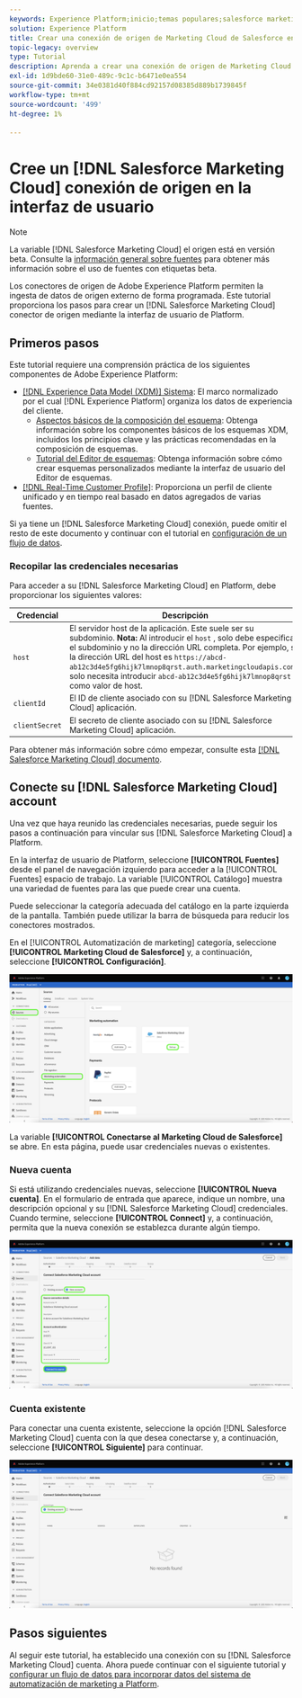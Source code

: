 ```yaml
---
keywords: Experience Platform;inicio;temas populares;salesforce marketing cloud;Salesforce Marketing Cloud
solution: Experience Platform
title: Crear una conexión de origen de Marketing Cloud de Salesforce en la interfaz de usuario
topic-legacy: overview
type: Tutorial
description: Aprenda a crear una conexión de origen de Marketing Cloud de Salesforce mediante la interfaz de usuario de Adobe Experience Platform.
exl-id: 1d9bde60-31e0-489c-9c1c-b6471e0ea554
source-git-commit: 34e0381d40f884cd92157d08385d889b1739845f
workflow-type: tm+mt
source-wordcount: '499'
ht-degree: 1%

---
```


# Cree un [!DNL Salesforce Marketing Cloud] conexión de origen en la interfaz de usuario

>[!NOTE]
>
> La variable [!DNL Salesforce Marketing Cloud] el origen está en versión beta. Consulte la [información general sobre fuentes](../../../../home.md#terms-and-conditions) para obtener más información sobre el uso de fuentes con etiquetas beta.

Los conectores de origen de Adobe Experience Platform permiten la ingesta de datos de origen externo de forma programada. Este tutorial proporciona los pasos para crear un [!DNL Salesforce Marketing Cloud] conector de origen mediante la interfaz de usuario de Platform.

## Primeros pasos

Este tutorial requiere una comprensión práctica de los siguientes componentes de Adobe Experience Platform:

* [[!DNL Experience Data Model (XDM)] Sistema](../../../../../xdm/home.md): El marco normalizado por el cual [!DNL Experience Platform] organiza los datos de experiencia del cliente.
   * [Aspectos básicos de la composición del esquema](../../../../../xdm/schema/composition.md): Obtenga información sobre los componentes básicos de los esquemas XDM, incluidos los principios clave y las prácticas recomendadas en la composición de esquemas.
   * [Tutorial del Editor de esquemas](../../../../../xdm/tutorials/create-schema-ui.md): Obtenga información sobre cómo crear esquemas personalizados mediante la interfaz de usuario del Editor de esquemas.
* [[!DNL Real-Time Customer Profile]](../../../../../profile/home.md): Proporciona un perfil de cliente unificado y en tiempo real basado en datos agregados de varias fuentes.

Si ya tiene un [!DNL Salesforce Marketing Cloud] conexión, puede omitir el resto de este documento y continuar con el tutorial en [configuración de un flujo de datos](../../dataflow/marketing-automation.md).

### Recopilar las credenciales necesarias

Para acceder a su [!DNL Salesforce Marketing Cloud] en Platform, debe proporcionar los siguientes valores:

| Credencial | Descripción |
| ---------- | ----------- |
| `host` | El servidor host de la aplicación. Este suele ser su subdominio. **Nota:** Al introducir el `host` , solo debe especificar el subdominio y no la dirección URL completa. Por ejemplo, si la dirección URL del host es `https://abcd-ab12c3d4e5fg6hijk7lmnop8qrst.auth.marketingcloudapis.com/`, solo necesita introducir `abcd-ab12c3d4e5fg6hijk7lmnop8qrst` como valor de host. |
| `clientId` | El ID de cliente asociado con su [!DNL Salesforce Marketing Cloud] aplicación. |
| `clientSecret` | El secreto de cliente asociado con su [!DNL Salesforce Marketing Cloud] aplicación. |

Para obtener más información sobre cómo empezar, consulte esta [[!DNL Salesforce Marketing Cloud] documento](https://developer.salesforce.com/docs/atlas.en-us.mc-apis.meta/mc-apis/authentication.htm).

## Conecte su [!DNL Salesforce Marketing Cloud] account

Una vez que haya reunido las credenciales necesarias, puede seguir los pasos a continuación para vincular sus [!DNL Salesforce Marketing Cloud] a Platform.

En la interfaz de usuario de Platform, seleccione **[!UICONTROL Fuentes]** desde el panel de navegación izquierdo para acceder a la [!UICONTROL Fuentes] espacio de trabajo. La variable [!UICONTROL Catálogo] muestra una variedad de fuentes para las que puede crear una cuenta.

Puede seleccionar la categoría adecuada del catálogo en la parte izquierda de la pantalla. También puede utilizar la barra de búsqueda para reducir los conectores mostrados.

En el [!UICONTROL Automatización de marketing] categoría, seleccione **[!UICONTROL Marketing Cloud de Salesforce]** y, a continuación, seleccione **[!UICONTROL Configuración]**.

![catálogo](../../../../images/tutorials/create/salesforce-marketing-cloud/catalog.png)

La variable **[!UICONTROL Conectarse al Marketing Cloud de Salesforce]** se abre. En esta página, puede usar credenciales nuevas o existentes.

### Nueva cuenta

Si está utilizando credenciales nuevas, seleccione **[!UICONTROL Nueva cuenta]**. En el formulario de entrada que aparece, indique un nombre, una descripción opcional y su [!DNL Salesforce Marketing Cloud] credenciales. Cuando termine, seleccione **[!UICONTROL Connect]** y, a continuación, permita que la nueva conexión se establezca durante algún tiempo.

![new](../../../../images/tutorials/create/salesforce-marketing-cloud/new.png)

### Cuenta existente

Para conectar una cuenta existente, seleccione la opción [!DNL Salesforce Marketing Cloud] cuenta con la que desea conectarse y, a continuación, seleccione **[!UICONTROL Siguiente]** para continuar.

![existente](../../../../images/tutorials/create/salesforce-marketing-cloud/existing.png)

## Pasos siguientes

Al seguir este tutorial, ha establecido una conexión con su [!DNL Salesforce Marketing Cloud] cuenta. Ahora puede continuar con el siguiente tutorial y [configurar un flujo de datos para incorporar datos del sistema de automatización de marketing a Platform](../../dataflow/marketing-automation.md).
